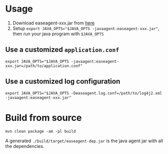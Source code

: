 
# Usage

1. Download easeagent-xxx.jar from [here](https://github.com/megaease/release/releases/tag/easeagent)
1. Setup `export JAVA_OPTS="$JAVA_OPTS -javaagent:easeagent-xxx.jar"`, then run your java program with `$JAVA_OPTS`

## Use a customized `application.conf`

```
export JAVA_OPTS="$JAVA_OPTS -javaagent:easeagent-xxx.jar=/path/to/application.conf" 
```


## Use a customized log configuration

```
export JAVA_OPTS="$JAVA_OPTS -Deaseagent.log.conf=/path/to/log4j2.xml -javaagent:easeagent-xxx.jar"
```


# Build from source

```
mvn clean package -am -pl build
```

A generated `./build/target/easeagent-dep.jar` is the java agent jar with all the dependencies.
